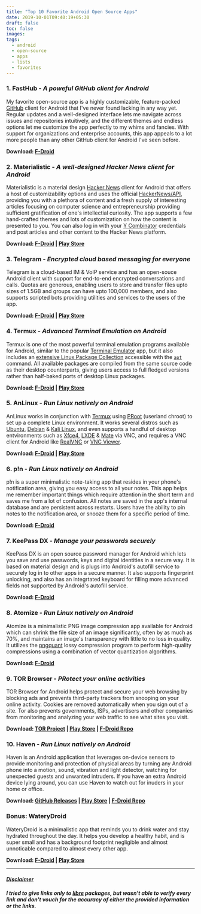 ```yaml
---
title: "Top 10 Favorite Android Open Source Apps"
date: 2019-10-01T09:40:19+05:30
draft: false
toc: false
images:
tags:
  - android
  - open-source
  - apps
  - lists
  - favorites
---
```


### **1. FastHub - _A poweful GitHub client for Android_**

My favorite open-source app is a highly customizable, feature-packed [GitHub](<https://github.com/>) client for Android that I've never found lacking in any way yet. Regular updates and a well-designed interface lets me navigate across issues and repositories intuitively, and the different themes and endless options let me customize the app perfectly to my whims and fancies. With support for organizations and enterprise accounts, this app appeals to a lot more people than any other GitHub client for Android I've seen before.

**Download: [F-Droid](<https://f-droid.org/packages/com.fastaccess.github.libre>)**

### **2. Materialistic - _A well-designed Hacker News client for Android_**

Materialistic is a material design [Hacker News](<https://news.ycombinator.com/>) client for Android that offers a host of customizability options and uses the official [HackerNews/API](<https://github.com/HackerNews/API>), providing you with a plethora of content and a fresh supply of interesting articles focusing on computer science and entrepreneurship providing sufficient gratification of one's intellectial curiosity. The app supports a few hand-crafted themes and lots of customization on how the content is presented to you. You can also log in with your [Y Combinator](<https://www.ycombinator.com>) credentials and post articles and other content to the Hacker News platform.

**Download: [F-Droid](<https://f-droid.org/en/packages/io.github.hidroh.materialistic>) | [Play Store](<https://play.google.com/store/apps/details?id=io.github.hidroh.materialistic>)**

### **3. Telegram - _Encrypted cloud based messaging for everyone_**

Telegram is a cloud-based IM & VoIP service and has an open-souce Android client with support for end-to-end encrypted conversations and calls. Quotas are generous, enabling users to store and transfer files upto sizes of 1.5GB and groups can have upto 100,000 members, and also supports scripted bots providing utilities and services to the users of the app.

**Download: [F-Droid](<https://f-droid.org/en/packages/org.telegram.messenger>) | [Play Store](<https://play.google.com/store/apps/details?id=org.telegram.messenger>)**

### **4. Termux - _Advanced Terminal Emulation on Android_**

Termux is one of the most powerful terminal emulation programs available for Android, similar to the popular [Terminal Emulator](<https://bit.ly/1fBM2yV>) app, but it also includes an [extensive Linux Package Collection](<https://github.com/termux/termux-packages/tree/master/packages>) accessible with the [`apt`](<https://help.ubuntu.com/lts/serverguide/apt.html>) command. All available packages are compiled from the same source code as their desktop counterparts, giving users access to full fledged versions rather than half-baked ports of desktop Linux packages.

**Download: [F-Droid](<https://f-droid.org/en/packages/com.termux>) | [Play Store](<https://play.google.com/store/apps/details?id=com.termux>)**

### **5. AnLinux - _Run Linux natively on Android_**

AnLinux works in conjunction with [Termux](#4-termux-advanced-terminal-emulation-on-android) using [PRoot](<https://github.com/proot-me/PRoot>) (userland chroot) to set up a complete Linux environment. It works several distros such as [Ubuntu](<https://www.ubuntu.com/>), [Debian](<https://www.debian.org/>) & [Kali Linux](<https://www.kali.org/>), and even supports a handful of desktop entvironments such as [Xfce4](<https://xfce.org/>), [LXDE](<https://lxde.org/>) & [Mate](<https://mate-desktop.org/>) via VNC, and requires a VNC client for Android like [RealVNC](<https://play.google.com/store/apps/details?id=com.realvnc.viewer.android>) or [VNC Viewer](<https://play.google.com/store/apps/details?id=android.androidVNC>).

**Download: [F-Droid](<https://f-droid.org/en/packages/exa.lnx.a>) | [Play Store](<https://play.google.com/store/apps/details?id=exa.lnx.a>)**

### **6. p!n - _Run Linux natively on Android_**

p!n is a super minimalistic note-taking app that resides in your phone's notification area, giving you easy access to all your notes. This app helps me remember important things which require attention in the short term and saves me from a lot of confusion. All notes are saved in the app's internal database and are persistent across restarts. Users have the ability to pin notes to the notification area, or snooze them for a specific period of time.

**Download: [F-Droid](<https://f-droid.org/en/packages/de.nproth.pin>)**

### **7. KeePass DX - _Manage your passwords securely_**

KeePass DX is an open source password manager for Android which lets you save and use passwords, keys and digital identities in a secure way. It is based on material design and is plugs into Android's autofill service to securely log in to other apps in a secure manner. It also supports fingerprint unlocking, and also has an integrtated keyboard for filling more advanced fields not supported by Android's autofill service.

**Download: [F-Droid](<https://f-droid.org/en/packages/com.kunzisoft.keepass.libre>)**

### **8. Atomize - _Run Linux natively on Android_**

Atomize is a minimalistic PNG image compression app available for Android which can shrink the file size of an image significantly, often by as much as 70%, and maintains an image's transparency with little to no loss in quality. It utilizes the [pngquant](<https://pngquant.org/>) lossy compression program to perform high-quality compressions using a combination of vector quantization algorithms.

**Download: [F-Droid](<https://f-droid.org/en/packages/com.wrmndfzzy.atomize>)**

### **9. TOR Browser - _PRotect your online activities_**

TOR Browser for Android helps protect and secure your web browsing by blocking ads and prevents third-party trackers from snooping on your online activity. Cookies are removed automatically when you sign out of a site. Tor also prevents governments, ISPs, advertisers and other companies from monitoring and analyzing your web traffic to see what sites you visit.

**Download: [TOR Project](<https://www.torproject.org/download/#android>) | [Play Store](<https://play.google.com/store/apps/details?id=org.torproject.torbrowser>) | [F-Droid Repo](<https://guardianproject.info/fdroid>)**

### **10. Haven - _Run Linux natively on Android_**

Haven is an Android application that leverages on-device sensors to provide monitoring and protection of physical areas by turning any Android phone into a motion, sound, vibration and light detector, watching for unexpected guests and unwanted intruders. If you have an extra Android device lying around, you can use Haven to watch out for inuders in your home or office.

**Download: [GitHub Releases](<https://github.com/guardianproject/haven/releases>) | [Play Store](<https://play.google.com/store/apps/details?id=org.havenapp.main>) | [F-Droid Repo](<https://guardianproject.github.io/haven-nightly/fdroid/repo/>)**

### **Bonus: WateryDroid**

WateryDroid is a minimalistic app that reminds you to drink water and stay hydrated throughout the day. It helps you develop a healthy habit, and is super small and has a background footprint negligible and almost unnoticable compared to almost every other app.

**Download: [F-Droid](<https://f-droid.org/en/packages/tmendes.com.waterydroid>) | [Play Store](<https://play.google.com/store/apps/details?id=tmendes.com.waterydroid>)**

---

#### ***[Disclaimer](</disclaimer>)***

##### **I tried to give links only to [libre](<https://en.wikipedia.org/wiki/Free_software>) packages, but wasn't able to verify every link and don't vouch for the accuracy of either the provided information or the links.**
